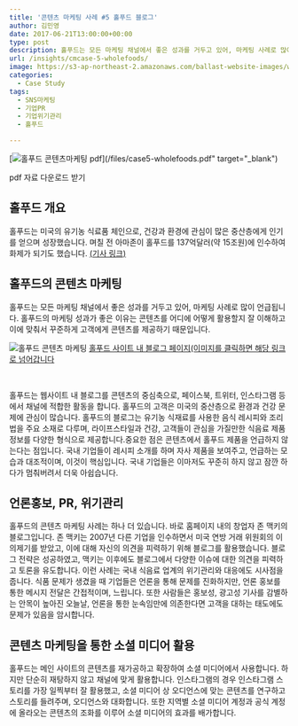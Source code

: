 ```yaml
---
title: '콘텐츠 마케팅 사례 #5 홀푸드 블로그'
author: 김민영
date: 2017-06-21T13:00:00+00:00
type: post
description: 홀푸드는 모든 마케팅 채널에서 좋은 성과를 거두고 있어, 마케팅 사례로 많이 언급됩니다. 홀푸드의 마케팅 성과가 좋은 이유는 콘텐츠를 어디에 어떻게 활용할지&nbsp;잘 이해하고 이에 맞춰서 꾸준하게 고객에게 콘텐츠를 제공하기 때문입니다
url: /insights/cmcase-5-wholefoods/
image: https://s3-ap-northeast-2.amazonaws.com/ballast-website-images/wp-content/uploads/2017/06/15110122/Screen-Shot-2017-06-20-at-1.43.38-PM.png
categories:
  - Case Study
tags:
  - SNS마케팅
  - 기업PR
  - 기업위기관리
  - 홀푸드

---
```


[![홀푸드 콘텐츠마케팅 pdf](https://ballast.imgix.net/wp-content/uploads/2017/06/15110122/Screen-Shot-2017-06-20-at-1.43.38-PM-300x212.png?w=700)](/files/case5-wholefoods.pdf" target="_blank")

pdf 자료 다운로드 받기

## 홀푸드 개요
홀푸드는 미국의 유기농 식료품 체인으로, 건강과 환경에 관심이 많은 중산층에게 인기를 얻으며 성장했습니다. 며칠 전 아마존이 홀푸드를 137억달러(약 15조원)에 인수하여 화제가 되기도 했습니다. <a href="http://www.yonhapnews.co.kr/bulletin/2017/06/17/0200000000AKR20170617005600091.HTML" target="_blank" rel="noopener">(기사 링크)</a>

## 홀푸드의 콘텐츠 마케팅
홀푸드는 모든 마케팅 채널에서 좋은 성과를 거두고 있어, 마케팅 사례로 많이 언급됩니다. 홀푸드의 마케팅 성과가 좋은 이유는 콘텐츠를 어디에 어떻게 활용할지 잘 이해하고 이에 맞춰서 꾸준하게 고객에게 콘텐츠를 제공하기 때문입니다.

![홀푸드 콘텐츠 마케팅](https://ballast.imgix.net/wp-content/uploads/2017/06/25081330/Screen-Shot-2018-03-25-at-8.10.47-AM.png?w=700)
[홀푸드 사이트 내 블로그 페이지(이미지를 클릭하면 해당 링크로 넘어갑니다](https://www.wholefoodsmarket.com/blog/whole-story)

&nbsp;

홀푸드는 웹사이트 내 블로그를 콘텐츠의 중심축으로, 페이스북, 트위터, 인스타그램 등에서 채널에 적합한 활동을 합니다.
홀푸드의 고객은 미국의 중산층으로 환경과 건강 문제에 관심이 많습니다. 홀푸드의 블로그는 유기농 식재료를 사용한 음식 레시피와 조리법을 주요 소재로 다루며, 라이프스타일과 건강, 고객들이 관심을 가질만한 식음료 제품 정보를 다양한 형식으로 제공합니다.중요한 점은 콘텐츠에서 홀푸드 제품을 언급하지 않는다는 점입니다. 국내 기업들이 레시피 소개를 하며 자사 제품을 보여주고, 언급하는 모습과 대조적이며, 이것이 핵심입니다. 국내 기업들은 이마저도 꾸준히 하지 않고 잠깐 하다가 멈춰버려서 더욱 아쉽습니다.

## 언론홍보, PR, 위기관리
홀푸드의 콘텐츠 마케팅 사례는 하나 더 있습니다. 바로 홈페이지 내의 창업자 존 맥키의 블로그입니다. 존 맥키는 2007년 다른 기업을 인수하면서 미국 연방 거래 위원회의 이의제기를 받았고, 이에 대해 자신의 의견을 피력하기 위해 블로그를 활용했습니다. 블로그 전략은 성공하였고, 맥키는 이후에도 블로그에서 다양한 이슈에 대한 의견을 피력하고 토론을 유도합니다.
이런 사례는 국내 식음료 업계의 위기관리와 대응에도 시사점을 줍니다. 식품 문제가 생겼을 때 기업들은 언론을 통해 문제를 진화하지만, 언론 홍보를 통한 메시지 전달은 간접적이며, 느립니다. 또한 사람들은 홍보성, 광고성 기사를 감별하는 안목이 높아진 오늘날, 언론을 통한 눈속임만에 의존한다면 고객을 대하는 태도에도 문제가 있음을 암시합니다.

## 콘텐츠 마케팅을 통한 소셜 미디어 활용
홀푸드는 메인 사이트의 콘텐츠를 재가공하고 확장하여 소셜 미디어에서 사용합니다. 하지만 단순히 재탕하지 않고 채널에 맞게 활용합니다. 인스타그램의 경우 인스타그램 스토리를 가장 일찍부터 잘 활용했고, 소셜 미디어 상 오디언스에 맞는 콘텐츠를 연구하고 스토리를 들려주며, 오디언스와 대화합니다. 또한 지역별 소셜 미디어 계정과 공식 계정에 올라오는 콘텐츠의 조화를 이루어 소셜 미디어의 효과를 배가합니다.